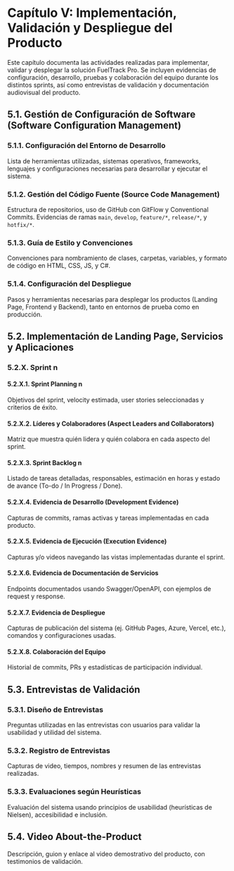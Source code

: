 # Capítulo V: Implementación, Validación y Despliegue del Producto

Este capítulo documenta las actividades realizadas para implementar, validar y desplegar la solución FuelTrack Pro. Se incluyen evidencias de configuración, desarrollo, pruebas y colaboración del equipo durante los distintos sprints, así como entrevistas de validación y documentación audiovisual del producto.

## 5.1. Gestión de Configuración de Software (Software Configuration Management)

### 5.1.1. Configuración del Entorno de Desarrollo
Lista de herramientas utilizadas, sistemas operativos, frameworks, lenguajes y configuraciones necesarias para desarrollar y ejecutar el sistema.

### 5.1.2. Gestión del Código Fuente (Source Code Management)
Estructura de repositorios, uso de GitHub con GitFlow y Conventional Commits. Evidencias de ramas `main`, `develop`, `feature/*`, `release/*`, y `hotfix/*`.

### 5.1.3. Guía de Estilo y Convenciones
Convenciones para nombramiento de clases, carpetas, variables, y formato de código en HTML, CSS, JS, y C#.

### 5.1.4. Configuración del Despliegue
Pasos y herramientas necesarias para desplegar los productos (Landing Page, Frontend y Backend), tanto en entornos de prueba como en producción.

## 5.2. Implementación de Landing Page, Servicios y Aplicaciones

### 5.2.X. Sprint n

#### 5.2.X.1. Sprint Planning n
Objetivos del sprint, velocity estimada, user stories seleccionadas y criterios de éxito.

#### 5.2.X.2. Líderes y Colaboradores (Aspect Leaders and Collaborators)
Matriz que muestra quién lidera y quién colabora en cada aspecto del sprint.

#### 5.2.X.3. Sprint Backlog n
Listado de tareas detalladas, responsables, estimación en horas y estado de avance (To-do / In Progress / Done).

#### 5.2.X.4. Evidencia de Desarrollo (Development Evidence)
Capturas de commits, ramas activas y tareas implementadas en cada producto.

#### 5.2.X.5. Evidencia de Ejecución (Execution Evidence)
Capturas y/o videos navegando las vistas implementadas durante el sprint.

#### 5.2.X.6. Evidencia de Documentación de Servicios
Endpoints documentados usando Swagger/OpenAPI, con ejemplos de request y response.

#### 5.2.X.7. Evidencia de Despliegue
Capturas de publicación del sistema (ej. GitHub Pages, Azure, Vercel, etc.), comandos y configuraciones usadas.

#### 5.2.X.8. Colaboración del Equipo
Historial de commits, PRs y estadísticas de participación individual.

## 5.3. Entrevistas de Validación

### 5.3.1. Diseño de Entrevistas
Preguntas utilizadas en las entrevistas con usuarios para validar la usabilidad y utilidad del sistema.

### 5.3.2. Registro de Entrevistas
Capturas de video, tiempos, nombres y resumen de las entrevistas realizadas.

### 5.3.3. Evaluaciones según Heurísticas
Evaluación del sistema usando principios de usabilidad (heurísticas de Nielsen), accesibilidad e inclusión.

## 5.4. Video About-the-Product
Descripción, guion y enlace al video demostrativo del producto, con testimonios de validación.


